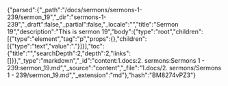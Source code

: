 {"parsed":{"_path":"/docs/sermons/sermons-1-239/sermon_19","_dir":"sermons-1-239","_draft":false,"_partial":false,"_locale":"","title":"Sermon 19","description":"This is sermon 19","body":{"type":"root","children":[{"type":"element","tag":"p","props":{},"children":[{"type":"text","value":"."}]}],"toc":{"title":"","searchDepth":2,"depth":2,"links":[]}},"_type":"markdown","_id":"content:1.docs:2. sermons:Sermons 1 - 239:sermon_19.md","_source":"content","_file":"1.docs/2. sermons/Sermons 1 - 239/sermon_19.md","_extension":"md"},"hash":"BM8274vPZ3"}